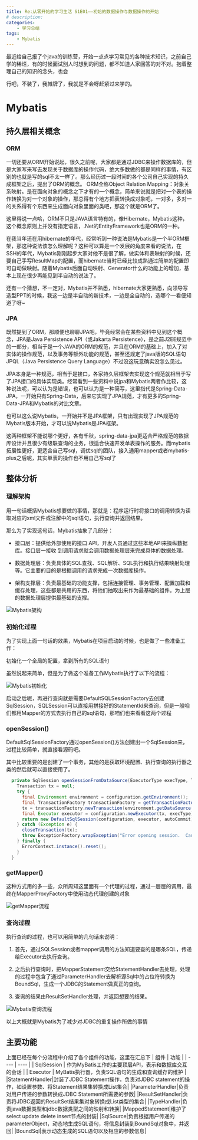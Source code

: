 ```yaml
---
title: Re:从零开始的学习生活 S1E01——初始的数据操作与数据操作的开始
# description: 
categories:
    - 学习总结
tags: 
    - Mybatis
--- 
```

最近给自己报了个java的训练营，开始一点点学习常见的各种技术知识，之前自己学的稀烂，有的时候面试别人时想到的问题，都不知道人家回答的对不对。抱着整理自己的知识的念头，也会

行吧，不装了，我摊牌了，我就是不会呀赶紧过来学的。
# Mybatis
## 持久层相关概念
### ORM
一切还要从ORM开始说起，很久之前呢，大家都是通过JDBC来操作数据库的，但是大家写来写去发现关于数据库的操作代码，绝大多数做的都是同样的事情，有区别的也就是写的sql不太一样了。那么经历过一段时间的各个公司自己实现的持久成框架之后，提出了ORM的概念。
ORM全称Object Relation Mapping：对象关系映射。是在面向对象的概念之下才有的一个概念，简单来说就是把对一个表的操作转换为对一个对象的操作，那总得有个地方把表转换成对象吧，一对多，多对一的关系得有个东西来生成面向对象里面的类吧，那这个就是ORM了。

这里得说一点哈，ORM不只是JAVA语言特有的，像Hibernate，Mybatis这种，这个概念原则上并没有指定语言，.Net的EntityFramework也是ORM的一种。

在我当年还在用hibernate的年代，经常听到一种说法是Mybatis是一个半ORM框架，那这种说法该怎么理解呢？这种可以算是一个发展的角度来看的说法，在SSH的年代，Mybatis刚刚起步大家对他不是很了解，做实体和表映射的时候，还要自己手写ResultMap的配置，而hibernate当时已经比较成熟通过简单的配置即可自动做映射。随着Mybatis后面自动映射、Generator什么的功能上的增加，基本上现在很少再能见到半自动的说法了。

还有一个猜想，不一定对，Mybatis并不熟悉，hibernate大家更熟悉，向领导写选型PPT的时候，我这一边是半自动的新技术，一边是全自动的，选哪个一看便知道了呀~

### JPA
既然提到了ORM，那顺便也聊聊JPA吧，毕竟经常会在某些资料中见到这个概念，JPA是Java Persistence API（或Jakarta Persistence），是之前J2EE规范中的一部分，相当于是一个JAVA的ORM的规范，并且在ORM的基础上，加入了对实体的操作规范，以及事务等额外功能的规范，甚至还规定了java版的SQL语句JPQL（Java Persistence Query Language）不过没这玩意确实没怎么见过。

JPA本身是一种规范，相当于是接口，各家持久层框架去实现这个规范就相当于写了JPA接口的具体实现类。经常看到一些资料中说jpa和Mybatis两者作比较，这种说法呢，可以认为是错误，也可以认为是一种简写，这里指代是Spring-Data-JPA，一开始只有Spring-Data，后来它实现了JPA规范，才有更多的Spring-Data-JPA和Mybatis的对比文章。

也可以这么说Mybatis，一开始并不是JPA框架，只有出现实现了JPA规范的Mybatis版本开始，才可以说Mybatis是JPA框架。

这两种框架不能说哪个更好，各有千秋，spring-data-jpa更适合严格规范的数据库设计并且很少有级联查询的业务，很适合快速开发单表操作的服务。而mybatis拓展性更好，更适合自己写sql，调优sql的团队，接入通用mapper或者mybatis-plus之后呢，其实单表的操作也不用自己写sql了

## 整体分析
### 理解架构
用一句话概括Mybatis想要做的事情，那就是：程序运行时将接口的调用转换为读取对应的xml文件或注解中的sql语句，执行查询并返回结果。

那么为了实现这句话，Mybatis抽象了几部分：

* 接口层：提供给外部使⽤的接⼝ API，开发⼈员通过这些本地API来操纵数据库。接⼝层⼀接收
到调⽤请求就会调⽤数据处理层来完成具体的数据处理。

* 数据处理层：负责具体的SQL查找、SQL解析、SQL执⾏和执⾏结果映射处理等。它主要的⽬的是根据调⽤的请求完成⼀次数据库操作。

* 架构支撑层：负责最基础的功能⽀撑，包括连接管理、事务管理、配置加载和缓存处理，这些都是共⽤的东⻄，将他们抽取出来作为最基础的组件。为上层的数据处理层提供最基础的⽀撑。

![Mybatis架构](/image/post/20210315/Mybatis架构.png 'Mybatis架构图')

### 初始化过程
为了实现上面一句话的效果，Mybatis在项目启动的时候，也是做了一些准备工作：

初始化一个全局的配置，拿到所有的SQL语句

虽然说起来简单，但是为了做这个准备工作Mybatis执行了以下的流程：

![Mybatis初始化](/image/post/20210315/Mybatis初始化.png 'Mybatis初始化')

启动之后呢，再进行查询就是需要DefaultSQLSessionFactory去创建SqlSession，SQLSession可以直接用拼接好的StatementId来查询，但是一般咱们都用Mapper的方式去执行自己的sql语句，那咱们也来看看这两个过程

### openSession()
DefaultSqlSessionFactory通过openSession()方法创建出一个SqlSession来，过程比较简单，就直接看源码吧。

其中比较重要的是创建了一个事务，其他的是获取环境配置、执行查询的执行器之类的然后就可以直接使用了。
```java
  private SqlSession openSessionFromDataSource(ExecutorType execType, TransactionIsolationLevel level, boolean autoCommit) {
    Transaction tx = null;
    try {
      final Environment environment = configuration.getEnvironment();
      final TransactionFactory transactionFactory = getTransactionFactoryFromEnvironment(environment);
      tx = transactionFactory.newTransaction(environment.getDataSource(), level, autoCommit);
      final Executor executor = configuration.newExecutor(tx, execType);
      return new DefaultSqlSession(configuration, executor, autoCommit);
    } catch (Exception e) {
      closeTransaction(tx); 
      throw ExceptionFactory.wrapException("Error opening session.  Cause: " + e, e);
    } finally {
      ErrorContext.instance().reset();
    }
  }
```

### getMapper()
这种方式用的多一些，众所周知这里面有一个代理的过程，通过一层层的调用，最终在MapperProxyFactory中使用动态代理创建的对象

![getMapper流程](/image/post/20210315/getMapper.png 'getMapper流程')

### 查询过程
执行查询的过程，也可以用简单的几句话来说明：
1. 首先，通过SQLSession或者mapper调用的方法知道要查的是哪条SQL，传递给Executor去执行查询。

2. 之后执行查询时，把MapperStatement交给StatementHandler去处理，处理的过程中包含了通过ParameterHandler去解析源Sql中的占位符转换为BoundSql，生成一个JDBC的Statement做真正的查询。

3. 查询的结果由ResultSetHandler处理，并返回想要的结果。

![Mybatis查询流程](/image/post/20210315/Mybatis查询流程.png 'Mybatis查询流程')

以上大概就是Mybatis为了减少对JDBC的重复操作所做的事情

## 主要功能
上面已经在每个分流程中介绍了各个组件的功能，这里在汇总下
|  组件   | 功能  |
|  ----  | ----  |
| SqlSession  | 作为MyBatis工作的主要顶层API，表示和数据库交互的会话 |
| Executor  | MyBatis执行器，负责SQL语句的生成和查询缓存的维护 |
|StatementHandler|封装了JDBC Statement操作，负责对JDBC statement的操作，如设置参数、将Statement结果集转换成List集合|
|ParameterHandler|负责对用户传递的参数转换成JDBC Statement所需要的参数|
|ResultSetHandler|负责将JDBC返回的ResultSet结果集对象转换成List类型的集合|
|TypeHandler|负责java数据类型和jdbc数据类型之间的映射和转换|
|MappedStatement|维护了select  update  delete  insert节点的封装|
|SqlSource|负责根据用户传递的parameterObject，动态地生成SQL语句，将信息封装到BoundSql对象中，并返回|
|BoundSql|表示动态生成的SQL语句以及相应的参数信息|
